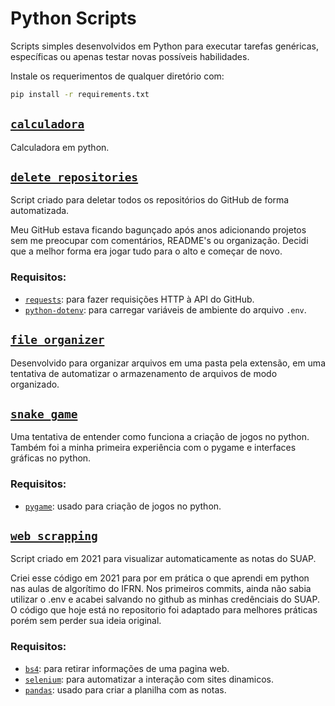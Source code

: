 # Python Scripts

Scripts simples desenvolvidos em Python para executar tarefas genéricas, específicas ou apenas testar novas possíveis habilidades.

Instale os requerimentos de qualquer diretório com:

```bash
pip install -r requirements.txt
```
## [`calculadora`](calculadora/calculadora.py)

Calculadora em python.


## [`delete_repositories`](delete_repositories/delete_repositories.py)

Script criado para deletar todos os repositórios do GitHub de forma automatizada.

Meu GitHub estava ficando bagunçado após anos adicionando projetos sem me preocupar com comentários, README's ou organização. Decidi que a melhor forma era jogar tudo para o alto e começar de novo.

### Requisitos:

- [`requests`](https://pypi.org/project/requests/): para fazer requisições HTTP à API do GitHub.
- [`python-dotenv`](https://pypi.org/project/python-dotenv/): para carregar variáveis de ambiente do arquivo `.env`.

## [`file_organizer`](file_organizer/file_organizer.py)

Desenvolvido para organizar arquivos em uma pasta pela extensão, em uma tentativa de automatizar o armazenamento de arquivos de modo organizado.

## [`snake_game`](snake_game/snake_game.py)

Uma tentativa de entender como funciona a criação de jogos no python. Também foi a minha primeira experiência com o pygame e interfaces gráficas no python.

### Requisitos:

- [`pygame`](https://www.pygame.org/docs/): usado para criação de jogos no python.

## [`web_scrapping`](web_scrapping/web_scrapping.py)

Script criado em 2021 para visualizar automaticamente as notas do SUAP.

Criei esse código em 2021 para por em prática o que aprendi em python nas aulas de algorítimo do IFRN. Nos primeiros commits, ainda não sabia utilizar o .env e acabei salvando no github as minhas credênciais do SUAP. O código que hoje está no repositorio foi adaptado para melhores práticas porém sem perder sua ideia original.

### Requisitos:

- [`bs4`](https://pypi.org/project/beautifulsoup4/): para retirar informações de uma pagina web.
- [`selenium`](https://selenium-python.readthedocs.io/): para automatizar a interação com sites dinamicos.
- [`pandas`](https://pandas.pydata.org/getting_started.html): usado para criar a planilha com as notas.
